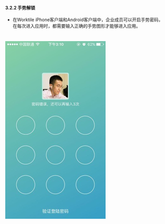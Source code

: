 #### 3.2.2 手势解锁
* 在Worktile iPhone客户端和Android客户端中，企业成员可以开启手势密码，在每次进入应用时，都需要输入正确的手势图形才能够进入应用。

 # ![](/assets/3.2.jpg)
 
 